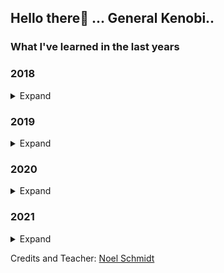## Hello there👋 ... General Kenobi..




### What I've learned in the last years


<h3>2018</h3>
<details>
  <summary>Expand</summary>
  
  - Started scripting for Minecraft
  - Started teaching myself programming (Java)
  - Learned PC knowledge
  
</details>  

<h3>2019</h3>
<details>
  <summary>Expand</summary>
  
  - Started learning UI/UX design with HTML5 and CSS3
  - Learned a bit Javascript
  - Started learning C++ (A little bit)
  
</details>  

<h3>2020</h3>
<details>
  <summary>Expand</summary>
  
  - Continued learning Unity 3d/2d
  
</details>  

<h3>2021</h3>
<details>
  <summary>Expand</summary>
  
  - Learned SASS
  - Continued learning HTML5 and CSS3
  
</details>  



Credits and Teacher: <a href="https://github.com/Noel-Schmidt">Noel Schmidt  















<!--
**Elias-TLM/elias-tlm** is a ✨ _special_ ✨ repository because its `README.md` (this file) appears on your GitHub profile.
